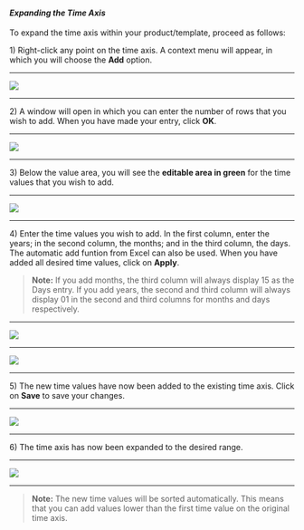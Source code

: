#### _Expanding the Time Axis_

To expand the time axis within your product/template, proceed as follows:

1\) Right-click any point on the time axis. A context menu will appear, in which you will choose the **Add** option.

---

![](/assets/Temp6.png)

---

2\) A window will open in which you can enter the number of rows that you wish to add. When you have made your entry, click **OK**.

---

![](/assets/Temp7.png)

---

3\) Below the value area, you will see the **editable area in green** for the time values that you wish to add.

---

![](/assets/Temp8.png)

---

4\) Enter the time values you wish to add. In the first column, enter the years; in the second column, the months; and in the third column, the days. The automatic add funtion from Excel can also be used. When you have added all desired time values, click on **Apply**.

> **Note:** If you add months, the third column will always display 15 as the Days entry. If you add years, the second and third column will always display 01 in the second and third columns for months and days respectively.

---

![](/assets/Temp9.png)

---

![](/assets/Temp13.png)

---

5\) The new time values have now been added to the existing time axis. Click on **Save** to save your changes.

---

![](/assets/Temp11.png)

---

6\) The time axis has now been expanded to the desired range.

---

![](/assets/Temp12.png)

---

> **Note:** The new time values will be sorted automatically. This means that you can add values lower than the first time value on the original time axis.



